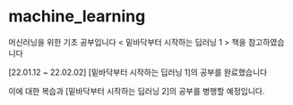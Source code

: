 # machine_learning
머신러닝을 위한 기초 공부입니다
< 밑바닥부터 시작하는 딥러닝 1 > 책을 참고하였습니다

[22.01.12 ~ 22.02.02] [밑바닥부터 시작하는 딥러닝 1]의 공부를 완료했습니다

이에 대한 복습과 [밑바닥부터 시작하는 딥러닝 2]의 공부를 병행할 예정입니다.
